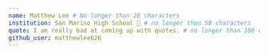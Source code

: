 ```yaml
---
name: Matthew Lee # No longer than 28 characters
institution: San Marino High School 🚩 # no longer than 58 characters
quote: I am really bad at coming up with quotes. # no longer than 100 characters, avoid using quotes(") to guarantee the format remains the same.
github_user: matthewlee626
---
```

